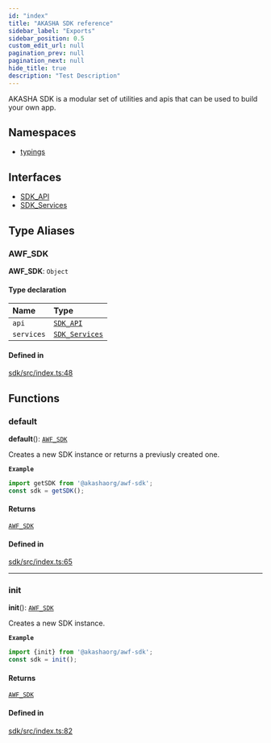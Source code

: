 ```yaml
---
id: "index"
title: "AKASHA SDK reference"
sidebar_label: "Exports"
sidebar_position: 0.5
custom_edit_url: null
pagination_prev: null
pagination_next: null
hide_title: true
description: "Test Description"
---
```


AKASHA SDK is a modular set of utilities and apis that can be used to build
your own app.

## Namespaces

- [typings](namespaces/typings.md)

## Interfaces

- [SDK\_API](interfaces/SDK_API.md)
- [SDK\_Services](interfaces/SDK_Services.md)

## Type Aliases

### AWF\_SDK

 **AWF\_SDK**: `Object`

#### Type declaration

| Name | Type |
| :------ | :------ |
| `api` | [`SDK_API`](interfaces/SDK_API.md) |
| `services` | [`SDK_Services`](interfaces/SDK_Services.md) |

#### Defined in

[sdk/src/index.ts:48](https://github.com/AKASHAorg/akasha-core/blob/6ca157f7/libs/sdk/src/index.ts#L48)

## Functions

### default

**default**(): [`AWF_SDK`](#awf_sdk)

Creates a new SDK instance or returns a previusly created one.

**`Example`**

```ts
import getSDK from '@akashaorg/awf-sdk';
const sdk = getSDK();
```

#### Returns

[`AWF_SDK`](#awf_sdk)

#### Defined in

[sdk/src/index.ts:65](https://github.com/AKASHAorg/akasha-core/blob/6ca157f7/libs/sdk/src/index.ts#L65)

___

### init

**init**(): [`AWF_SDK`](#awf_sdk)

Creates a new SDK instance.

**`Example`**

```ts
import {init} from '@akashaorg/awf-sdk';
const sdk = init();
```

#### Returns

[`AWF_SDK`](#awf_sdk)

#### Defined in

[sdk/src/index.ts:82](https://github.com/AKASHAorg/akasha-core/blob/6ca157f7/libs/sdk/src/index.ts#L82)
